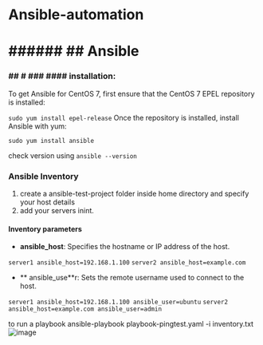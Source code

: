 # Ansible-automation
# ###### ## Ansible

### ## # ### #### installation:

To get Ansible for CentOS 7, first ensure that the CentOS 7 EPEL repository is installed:

`sudo yum install epel-release`
Once the repository is installed, install Ansible with yum:

`sudo yum install ansible`

check version using 
`ansible --version`

### Ansible Inventory

1. create a ansible-test-project folder inside home directory and specify your host details
2. add your servers inint.

#### Inventory parameters
- **ansible_host**: Specifies the hostname or IP address of the host.

`server1 ansible_host=192.168.1.100`
`server2 ansible_host=example.com`

- ** ansible_use**r: Sets the remote username used to connect to the host.

`server1 ansible_host=192.168.1.100 ansible_user=ubuntu`
`server2 ansible_host=example.com ansible_user=admin`

to run a playbook
 ansible-playbook playbook-pingtest.yaml -i inventory.txt
![image](https://github.com/annuv231/Ansible-automation/assets/33187053/a814982a-a88e-4cfc-b33b-c81c95096cd1)
